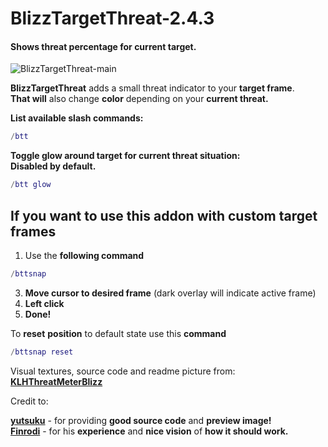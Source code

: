 # BlizzTargetThreat-2.4.3
#### Shows threat percentage for current target.


![BlizzTargetThreat-main](https://github.com/Sattva-108/BlizzTargetThreat-2.4.3/assets/74269253/0d7b5fbd-2890-4177-9ebf-e8ba554f26b2)


**BlizzTargetThreat** adds a small threat indicator to your **target frame**.<br>
**That will** also change **color** depending on your **current threat.**

**List available slash commands:**

```lua
/btt
```


**Toggle glow around target for current threat situation:**<br>
**Disabled by default.**

```lua
/btt glow
```

If you want to use this addon with custom target frames
-----------------------

1) Use the **following command**
```lua
/bttsnap
```
3) **Move cursor to desired frame** (dark overlay will indicate active frame)
4) **Left click**
5) **Done!**

To **reset** **position** to default state use this **command**
```lua
/bttsnap reset
```

Visual textures, source code and readme picture from:
  **[KLHThreatMeterBlizz](https://github.com/yutsuku/KLHThreatMeterBlizz)**
<br>

Credit to: <br>

[**yutsuku**](https://github.com/yutsuku) - for providing **good source code** and **preview image!**
<br>
**[Finrodi](https://www.twitch.tv/finrodi/about)** - for his **experience** and **nice vision** of **how it should work.**

